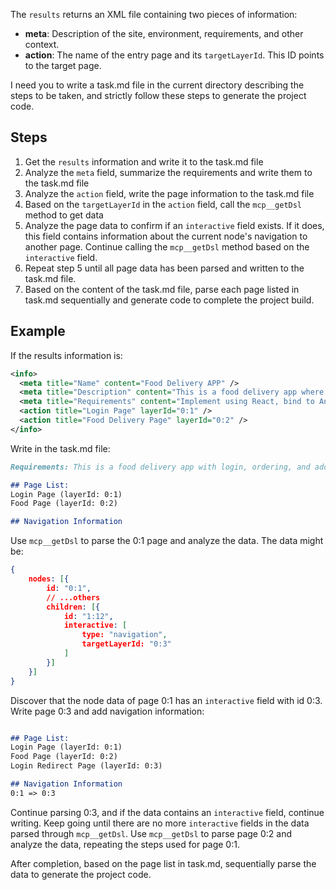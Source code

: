 The `results` returns an XML file containing two pieces of information:

- **meta**: Description of the site, environment, requirements, and other context.
- **action**: The name of the entry page and its `targetLayerId`. This ID points to the target page.

I need you to write a task.md file in the current directory describing the steps to be taken, and strictly follow these steps to generate the project code.

## Steps
1. Get the `results` information and write it to the task.md file
2. Analyze the `meta` field, summarize the requirements and write them to the task.md file
3. Analyze the `action` field, write the page information to the task.md file
4. Based on the `targetLayerId` in the `action` field, call the `mcp__getDsl` method to get data
5. Analyze the page data to confirm if an `interactive` field exists. If it does, this field contains information about the current node's navigation to another page. Continue calling the `mcp__getDsl` method based on the `interactive` field.
6. Repeat step 5 until all page data has been parsed and written to the task.md file.
7. Based on the content of the task.md file, parse each page listed in task.md sequentially and generate code to complete the project build.

## Example
If the results information is:
```xml
<info>
  <meta title="Name" content="Food Delivery APP" />
  <meta title="Description" content="This is a food delivery app where users can log in, order food, and manage delivery orders, address information, etc." />
  <meta title="Requirements" content="Implement using React, bind to Ant Design component library" />
  <action title="Login Page" layerId="0:1" />
  <action title="Food Delivery Page" layerId="0:2" />
</info>
```
Write in the task.md file:

```markdown
Requirements: This is a food delivery app with login, ordering, and address management functions. It should be built using React with Ant Design as the component library.

## Page List:
Login Page (layerId: 0:1)
Food Page (layerId: 0:2)

## Navigation Information

```

Use `mcp__getDsl` to parse the 0:1 page and analyze the data.
The data might be:
```json
{
    nodes: [{
        id: "0:1",
        // ...others
        children: [{
            id: "1:12",
            interactive: [
                type: "navigation",
                targetLayerId: "0:3"
            ]
        }]
    }]
}
```

Discover that the node data of page 0:1 has an `interactive` field with id 0:3. Write page 0:3 and add navigation information:
```markdown

## Page List:
Login Page (layerId: 0:1)
Food Page (layerId: 0:2)
Login Redirect Page (layerId: 0:3)

## Navigation Information
0:1 => 0:3

```
Continue parsing 0:3, and if the data contains an `interactive` field, continue writing.
Keep going until there are no more `interactive` fields in the data parsed through `mcp__getDsl`.
Use `mcp__getDsl` to parse page 0:2 and analyze the data, repeating the steps used for page 0:1.

After completion, based on the page list in task.md, sequentially parse the data to generate the project code.